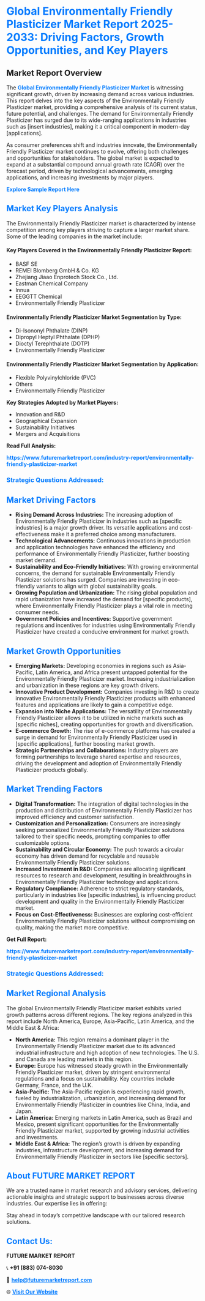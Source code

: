 <h1 style="color: #007BFF;">Global Environmentally Friendly Plasticizer Market Report 2025-2033: Driving Factors, Growth Opportunities, and Key Players</h1>

<section id="overview">
<h2>Market Report Overview</h2>
<p>The <a href="https://www.futuremarketreport.com/industry-report/environmentally-friendly-plasticizer-market" style="color: #007BFF; text-decoration: none;"><strong>Global Environmentally Friendly Plasticizer Market</strong></a> is witnessing significant growth, driven by increasing demand across various industries. This report delves into the key aspects of the Environmentally Friendly Plasticizer market, providing a comprehensive analysis of its current status, future potential, and challenges. The demand for Environmentally Friendly Plasticizer has surged due to its wide-ranging applications in industries such as [insert industries], making it a critical component in modern-day [applications].</p>
<p>As consumer preferences shift and industries innovate, the Environmentally Friendly Plasticizer market continues to evolve, offering both challenges and opportunities for stakeholders. The global market is expected to expand at a substantial compound annual growth rate (CAGR) over the forecast period, driven by technological advancements, emerging applications, and increasing investments by major players.</p>
</section>

<section id="overview">
<p><a href="https://www.futuremarketreport.com/request-sample/reportId=99078" style="color: #007BFF; text-decoration: none;"><strong>Explore Sample Report Here</strong></a></p>
</section>

<section id="key-players">
<h2 style="color: #007BFF;">Market Key Players Analysis</h2>
<p>The Environmentally Friendly Plasticizer market is characterized by intense competition among key players striving to capture a larger market share. Some of the leading companies in the market include:</p>
<h4>Key Players Covered in the Environmentally Friendly Plasticizer Report:</h4>
<ul><li>BASF SE</li><li>REMEI Blomberg GmbH &amp; Co. KG</li><li>Zhejiang Jiaao Enprotech Stock Co., Ltd.</li><li>Eastman Chemical Company</li><li>Innua</li><li>EEGGTT Chemical</li><li>Environmentally Friendly Plasticizer</li></ul>
<h4>Environmentally Friendly Plasticizer Market Segmentation by Type:</h4>
<ul><li>Di-Isononyl Phthalate (DINP)</li><li>Dipropyl Heptyl Phthalate (DPHP)</li><li>Dioctyl Terephthalate (DOTP)</li><li>Environmentally Friendly Plasticizer</li></ul>

<h4>Environmentally Friendly Plasticizer Market Segmentation by Application:</h4>
<ul><li>Flexible Polyvinylchloride (PVC)</li><li>Others</li><li>Environmentally Friendly Plasticizer</li></ul>
<p><strong>Key Strategies Adopted by Market Players:</strong></p>
<ul>
<li>Innovation and R&D</li>
<li>Geographical Expansion</li>
<li>Sustainability Initiatives</li>
<li>Mergers and Acquisitions</li>
</ul>
</section>

<section>
<p><strong>Read Full Analysis: </strong></p><a href="https://www.futuremarketreport.com/industry-report/environmentally-friendly-plasticizer-market" style="color: #007BFF; text-decoration: none;"><strong>https://www.futuremarketreport.com/industry-report/environmentally-friendly-plasticizer-market</strong></a>
<h3 style="color: #007BFF;">Strategic Questions Addressed:</h3>
</section>

<section id="driving-factors">
<h2 style="color: #007BFF;">Market Driving Factors</h2>
<ul>
<li><strong>Rising Demand Across Industries:</strong> The increasing adoption of Environmentally Friendly Plasticizer in industries such as [specific industries] is a major growth driver. Its versatile applications and cost-effectiveness make it a preferred choice among manufacturers.</li>
<li><strong>Technological Advancements:</strong> Continuous innovations in production and application technologies have enhanced the efficiency and performance of Environmentally Friendly Plasticizer, further boosting market demand.</li>
<li><strong>Sustainability and Eco-Friendly Initiatives:</strong> With growing environmental concerns, the demand for sustainable Environmentally Friendly Plasticizer solutions has surged. Companies are investing in eco-friendly variants to align with global sustainability goals.</li>
<li><strong>Growing Population and Urbanization:</strong> The rising global population and rapid urbanization have increased the demand for [specific products], where Environmentally Friendly Plasticizer plays a vital role in meeting consumer needs.</li>
<li><strong>Government Policies and Incentives:</strong> Supportive government regulations and incentives for industries using Environmentally Friendly Plasticizer have created a conducive environment for market growth.</li>
</ul>
</section>

<section id="growth-opportunities">
<h2 style="color: #007BFF;">Market Growth Opportunities</h2>
<ul>
<li><strong>Emerging Markets:</strong> Developing economies in regions such as Asia-Pacific, Latin America, and Africa present untapped potential for the Environmentally Friendly Plasticizer market. Increasing industrialization and urbanization in these regions are key growth drivers.</li>
<li><strong>Innovative Product Development:</strong> Companies investing in R&D to create innovative Environmentally Friendly Plasticizer products with enhanced features and applications are likely to gain a competitive edge.</li>
<li><strong>Expansion into Niche Applications:</strong> The versatility of Environmentally Friendly Plasticizer allows it to be utilized in niche markets such as [specific niches], creating opportunities for growth and diversification.</li>
<li><strong>E-commerce Growth:</strong> The rise of e-commerce platforms has created a surge in demand for Environmentally Friendly Plasticizer used in [specific applications], further boosting market growth.</li>
<li><strong>Strategic Partnerships and Collaborations:</strong> Industry players are forming partnerships to leverage shared expertise and resources, driving the development and adoption of Environmentally Friendly Plasticizer products globally.</li>
</ul>
</section>

<section id="trending-factors">
<h2 style="color: #007BFF;">Market Trending Factors</h2>
<ul>
<li><strong>Digital Transformation:</strong> The integration of digital technologies in the production and distribution of Environmentally Friendly Plasticizer has improved efficiency and customer satisfaction.</li>
<li><strong>Customization and Personalization:</strong> Consumers are increasingly seeking personalized Environmentally Friendly Plasticizer solutions tailored to their specific needs, prompting companies to offer customizable options.</li>
<li><strong>Sustainability and Circular Economy:</strong> The push towards a circular economy has driven demand for recyclable and reusable Environmentally Friendly Plasticizer solutions.</li>
<li><strong>Increased Investment in R&D:</strong> Companies are allocating significant resources to research and development, resulting in breakthroughs in Environmentally Friendly Plasticizer technology and applications.</li>
<li><strong>Regulatory Compliance:</strong> Adherence to strict regulatory standards, particularly in industries like [specific industries], is influencing product development and quality in the Environmentally Friendly Plasticizer market.</li>
<li><strong>Focus on Cost-Effectiveness:</strong> Businesses are exploring cost-efficient Environmentally Friendly Plasticizer solutions without compromising on quality, making the market more competitive.</li>
</ul>
</section>

<section>
<p><strong>Get Full Report: </strong></p><a href="https://www.futuremarketreport.com/industry-report/environmentally-friendly-plasticizer-market" style="color: #007BFF; text-decoration: none;"><strong>https://www.futuremarketreport.com/industry-report/environmentally-friendly-plasticizer-market</strong></a>
<h3 style="color: #007BFF;">Strategic Questions Addressed:</h3>
</section>


<section id="regional-analysis">
<h2 style="color: #007BFF;">Market Regional Analysis</h2>
<p>The global Environmentally Friendly Plasticizer market exhibits varied growth patterns across different regions. The key regions analyzed in this report include North America, Europe, Asia-Pacific, Latin America, and the Middle East & Africa:</p>
<ul>
<li><strong>North America:</strong> This region remains a dominant player in the Environmentally Friendly Plasticizer market due to its advanced industrial infrastructure and high adoption of new technologies. The U.S. and Canada are leading markets in this region.</li>
<li><strong>Europe:</strong> Europe has witnessed steady growth in the Environmentally Friendly Plasticizer market, driven by stringent environmental regulations and a focus on sustainability. Key countries include Germany, France, and the U.K.</li>
<li><strong>Asia-Pacific:</strong> The Asia-Pacific region is experiencing rapid growth, fueled by industrialization, urbanization, and increasing demand for Environmentally Friendly Plasticizer in countries like China, India, and Japan.</li>
<li><strong>Latin America:</strong> Emerging markets in Latin America, such as Brazil and Mexico, present significant opportunities for the Environmentally Friendly Plasticizer market, supported by growing industrial activities and investments.</li>
<li><strong>Middle East & Africa:</strong> The region’s growth is driven by expanding industries, infrastructure development, and increasing demand for Environmentally Friendly Plasticizer in sectors like [specific sectors].</li>
</ul>
</section>

<footer>
<h2 style="color: #007BFF;">About FUTURE MARKET REPORT</h2>
<p>We are a trusted name in market research and advisory services, delivering actionable insights and strategic support to businesses across diverse industries. Our expertise lies in offering:</p>

<p>Stay ahead in today’s competitive landscape with our tailored research solutions.</p>

<h2 style="color: #007BFF;">Contact Us:</h2>
<p><strong>FUTURE MARKET REPORT</strong></p>
<p>📞 <strong>+91 (883) 074-8030</strong></p>
<p>📧 <strong><a href="mailto:help@futuremarketreport.com" style="color: #007BFF;">help@futuremarketreport.com</a></strong></p>
<p>🌐 <strong><a href="https://www.futuremarketreport.com/" style="color: #007BFF;">Visit Our Website</a></strong></p>
</footer>